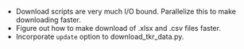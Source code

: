 * Download scripts are very much I/O bound. Parallelize this to make downloading
  faster.
* Figure out how to make download of .xlsx and .csv files faster.
* Incorporate `update` option to download_tkr_data.py.

